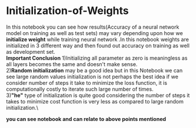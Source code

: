 # Initialization-of-Weights
In this notebook you can see how results(Accuracy of a neural network model on training as well as test sets) may vary depending upon how we **initialize weight** while training neural network .In this notebook weights are initialized in 3 different way and then found out accuracy on training as well as development set.\
**Important Conclusion**
1)Initializing all parameter as zero is meaningless as all layers becomes the same and doesn't make sense.\
2)**Random initialization** may be a good idea but in this Notebook we can see large random values initialization is not perhaps the best idea if we consider number of steps it take to minimize the loss function, it is computationally costly to iterate such large number of times.\
3)**"he"** type of initialization is quite good considering the number of steps it takes to minimize cost function is very less as compared to large random initialization.\

**you can see notebook and can relate to above points mentioned**
